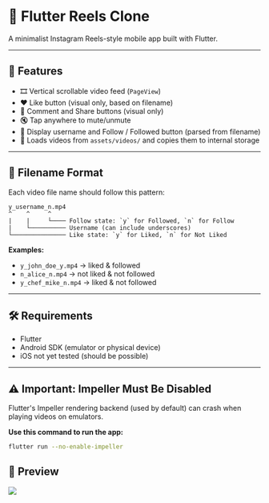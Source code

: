 # 📸 Flutter Reels Clone

A minimalist Instagram Reels-style mobile app built with Flutter.

---

## 🚀 Features

- 🎞️ Vertical scrollable video feed (`PageView`)
- ❤️ Like button (visual only, based on filename)
- 💬 Comment and Share buttons (visual only)
- 🔇 Tap anywhere to mute/unmute
- 👤 Display username and Follow / Followed button (parsed from filename)
- 📂 Loads videos from `assets/videos/` and copies them to internal storage

---

## 📁 Filename Format

Each video file name should follow this pattern:  
```
y_username_n.mp4
^    ^     ^
|    |     └──── Follow state: `y` for Followed, `n` for Follow
|    └────────── Username (can include underscores)
└─────────────── Like state: `y` for Liked, `n` for Not Liked
```

**Examples:**
- `y_john_doe_y.mp4` → liked & followed
- `n_alice_n.mp4` → not liked & not followed
- `y_chef_mike_n.mp4` → liked & not followed

---

## 🛠 Requirements

- Flutter
- Android SDK (emulator or physical device)
- iOS not yet tested (should be possible)

---

## ⚠️ Important: Impeller Must Be Disabled

Flutter's Impeller rendering backend (used by default) can crash when playing videos on emulators.

**Use this command to run the app:**

```bash
flutter run --no-enable-impeller
```

## 📱 Preview
![](https://github.com/rdaze/solid-fiesta/blob/main/preview.gif)